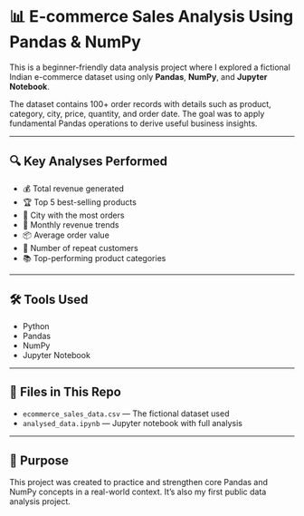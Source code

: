 # 📊 E-commerce Sales Analysis Using Pandas & NumPy

This is a beginner-friendly data analysis project where I explored a fictional Indian e-commerce dataset using only **Pandas**, **NumPy**, and **Jupyter Notebook**.

The dataset contains 100+ order records with details such as product, category, city, price, quantity, and order date. The goal was to apply fundamental Pandas operations to derive useful business insights.

---

## 🔍 Key Analyses Performed

- 💰 Total revenue generated
- 🏆 Top 5 best-selling products
- 🌆 City with the most orders
- 📅 Monthly revenue trends
- 📦 Average order value
- 🔁 Number of repeat customers
- 📚 Top-performing product categories

---

## 🛠️ Tools Used

- Python
- Pandas
- NumPy
- Jupyter Notebook

---

## 📁 Files in This Repo

- `ecommerce_sales_data.csv` — The fictional dataset used
- `analysed_data.ipynb` — Jupyter notebook with full analysis

---

## 🧠 Purpose

This project was created to practice and strengthen core Pandas and NumPy concepts in a real-world context. It’s also my first public data analysis project.
